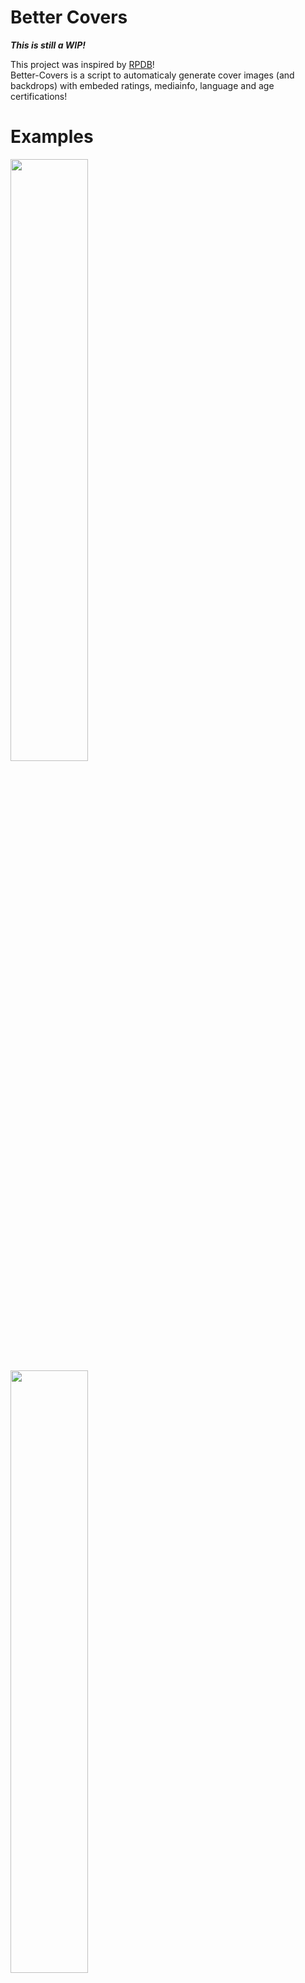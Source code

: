# Better Covers
_**This is still a WIP!**_  

This project was inspired by [RPDB](https://ratingposterdb.com/)!  
Better-Covers is a script to automaticaly generate cover images (and backdrops) with embeded ratings, mediainfo, language and age certifications! 

# Examples
<img src="https://user-images.githubusercontent.com/30437204/117388955-f78bfd80-aec1-11eb-946d-98f9db120ee6.png" width="49.7%"> <img src="https://user-images.githubusercontent.com/30437204/117389362-a16b8a00-aec2-11eb-8c9c-67a896c5dd41.png" width="49.7%">
<img src="https://user-images.githubusercontent.com/30437204/117389444-c3fda300-aec2-11eb-82c5-44ffd9b040c3.png" width="100%">

Cover images are saved as folder.png, episode covers as filename.png and backdrops as backdrop.png (customizable).     
Most important things can be customized in the [config](#configjson) file, and it can be fully customized modifying `cover.html` and `cover.css`  
After executing the script you have to refresh the library on Emby/Plex/Jellyfin for this to take effect! (Now you can also configure the agent in config file to automaticaly update agent!)

# Downloading
The easiest option for running is using [docker](https://hub.docker.com/r/ilarramendi/better-covers).  

``` 
docker run -i --rm \
  -v /path/to/media:/media \
  -v /path/to/config:/config \
  -e o=false \
  -e w=20 \
  -e tmdb=xxxxxx \
  -e omdb=xxxxxx \
  -e v=2 \
  ilarramendi/better-covers 
```

To download the latest executable (LINUX) of the script run:  
```wget https://github.com/ilarramendi/Cover-Ratings/releases/download/v0.8-linux/BetterCovers; chmod +x BetterCovers```  

Alternatively you can download the whole project and run `python3 BetterCovers.py` (aditional pypi dependencies need to be installed).

# Api keys
At the moment the scripts works the best with 2 api keys, but only 1 is needed (TMDB recommended). 
To get the metadata / cover images it uses [TMDB](https://www.themoviedb.org/), to get a key you have to create an account.

And to get missing metadata and ratings from IMDB, RT and MTS it uses [OMDBApi](http://www.omdbapi.com/) to get a free api key visit [this](http://www.omdbapi.com/apikey.aspx) link.  
<!--The script can work without any api key, but it only will generate covers for episodes with embeded mediainfo if generateImages is enabled, in the future this will also be posible with existing cover images.-->

To save the api keys edit ```config.json``` or execute the script like this to automaticaly save them:  
 ```./CoverRatings '/Movies/*' -tmdb TMDBApiKey -omdb OMDBApiKey```  

 
 # Dependencies
The only non optional external dependency is `wkhtmltopdf` to generate the images.  
This can be installed with: `sudo apt install -y wkhtmltopdf`.  
Aditionaly to get screenshots and get mediainfo it uses `ffmpeg` 
 
# Usage
If library looks like this:

Movies:
```
/media
  ├── Movie 1 (year)
  │      └── Movie 1.mkv
  ├── Movie 2 (year)
  │      └── Movie 2.mp4 
  └──  ...

```  

or

TV Shows:
```
/media
  ├── Tv Show 1 (year)
  │      ├── Season 1
  │      └──  ...
  ├── Tv show 2 (year)
  │      └── Season 1
  └──  ...
```  
***Use:*** ```./BetterCovers '/media/*'```

## Supported media folder names
 ```/media/Media Name (year)```  
 ```/media/Media Name year```  
 ```/media/Media.Name.year```  
 ```/media/Media_Name year```  
 ```/media/Media Name (year) [tags]```  
 The year is not needed but its recommended to find the correct media

# Planned features
- [ ] Executable for windows
- [ ] Option to save images on Emby metadata folder to improve menu loading time (if metadata is on faster drive)
- [ ] Different themes (suggestions are apreciate)
- [ ] Improve to run as a service and make script to create service on linux
- [ ] Add to PyPi?
- [ ] Plugin for most common media servers
- [ ] Use existing cover
- [x] Episodes support, get cover from internet or extract with ffmpeg
- [ ] Add aditional mediainfo properties (dolby, ATMOS, language?, audio channels)
- [ ] Add studio/provider
- [ ] Add aditional providers (suggestions?)
- [ ] Add certifications
- [ ] Add python dependencies file
- [x] Add docker container
- [x] Make docker container fully customizable like script
- [x] Flags for audio language
- [x] Add backdrop support
- [ ] Add connection with Sonarr and Radarr api
- [x] Add connection to emby and jellyfin api
- [ ] Add connection to plex api
- [x] Add age certifications
- [x] Add source (blueray, web, dvd...)
- [x] Add custom overlays

# Customization
The idea of this script is to be fully customizable, for this purpouse you can change the values on each section of the config.json file, edit the Ratings/MediaInfo images or even create your own css/html files!

## Config.json
### Sections
The config file is divided in 5 sections: `tv`, `season`, `episode`, `backdrop` and `movie`. Each section can be customized individually.  
| Name           | Description                                        | Values                     |
| -------------- | -------------------------------------------------- | -------------------------- | 
| config         | Sets which ratings/mediainfo item is enabled       |                            |
| position       | Position of item                                   | top, bottom, left or right |
| alignment      | Alignment on position                              | start, center or end       |
| imgSize        | Icon size                                          | HTML size, ex: 60px        |
| padding        | Container padding                                  | HTML size, ex: 60px        |
| space          | Space between each icon                            | HTML size, ex: 60px        |
| color          | Container background color                         | HTML Color, ex: #ff0000ff  |
| fontFamily     | Text font family                                   | HTML Font, ex: Arial       |
| textColor      | Text color                                         | HTML Color ex: #ff0000ff   |
| fontSize       | Text size                                          | HTML size, ex: 60px        |
| iconSpace      | Space between ratings icon and text                | HTML size, ex: 60px        |
| generateImages | Generate images with ffmpeg instead of downloading | boolean                    |
| audio          | Audio languages to use (uses first language found) | str, ex: ENG,SPA,JPN       |
| outpu          | Image file name                                    | str, ex: cover.jpg         |
| width          | Image Width                                        | int, ex: 2000              |
| heigh          | Image Height                                       | int, ex: 3000              |

### Global
| Name                  | Description                                        | Values                     |
| --------------------- | -------------------------------------------------- | -------------------------- | 
| defaultAudio          | Default language to use if no language found       | str, ex: ENG, empty for off|
| englishUSA            | Use USA flag for english language instead of UK    | boolean                    |
| metadataUpdateInterval| Time to update metadata and mediainfo (days)       | number                     |


### Agent (To update library)
| Name           | Description                                        | Values                     |
| -------------- | -------------------------------------------------- | -------------------------- | 
| type           | Media agent to update                              | jellyfin or emby           |
| url            | Full path to media agent                           | http://192.168.1.7:8989    |
| apiKey         | Media agent api key                                | 123456456                  |

### Scraping
| Name           | Description                                        | Values                     |
| -------------- | -------------------------------------------------- | -------------------------- | 
| RT             | Get certifications and audience ratings            | true or false              |
| IMDB           | Get up to date ratings from IMDB and MTC (MustSee) | true or false              |
| textlessPosters| Use textless poster if found in MovieMania (SLOW!) | true or false              |

### Overlays
Custom overlays can be placed on `media/overlays`, an example is available on: `media/overlays/kids.html`
| Name           | Description                                               | Values                          |
| -------------- | --------------------------------------------------------- | ------------------------------- | 
| type           | Type of media separated by ',' or * for any               | movie,tv,backdrop,season,episode|
| name           | Name of the html file to use (without .html)              | kids                            |
| path           | Text that needs to be on path to be applied (or * for any)| /media/kidsMovies               |






## Replacing Assets
Assets can be placed inside a folder called `media` in the work directory (can be changed with -wd, default wd is next to script), paths have to be the same as [here](https://github.com/ilarramendi/Cover-Ratings/tree/main/media).  

## Custom html/css  
This way you can fully customize covers how you like.  
Files need to be stored in the work directory.  
The html file is customized from the script to add the images/ratings (this will probably change in the future),  
it replaces the tag `<!--RATINGS-->` with:
```
<div class = 'ratingContainer'>
   <img src= '../media/providers/PROVIDER.png' class='ratingIcon'> 
   <label class='ratingText'>VALUE</label>
</div>
```  
For each enabled PROVIDER, and `<!--MEDIAINFO-->` with:
```
<div class='mediainfoImgContainer'>
   <img src= '../media/mediainfo/PROPERTY.png' class='mediainfoIcon'> 
</div>
```  

For each enabled mediainfo PROPERTY.  
In addition to this it overwrites the same variables that are on `:root {}` from the css with the values from `config.json` as a style tag in the html and adds a stylesheet import to the default cover.css or a new file located next to the executable.

# Parameters
`-o true` Ovewrite covers  
`-wd /path/to/wd` Change the default working directory (where config and icons are stored)    
`-w number` Number of workers to use, default 20 (using too many workers can result in images not loading correctly)  
`-omdb apiKey` Store the OMDB api key  
`-tmdb apiKey` Store TMDB api key
`-v number` Verbose level from 0 to 3, default 2.
